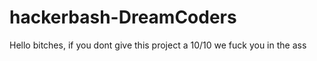 # hackerbash-DreamCoders

Hello bitches, if you dont give this project a 10/10 we fuck you in the ass
